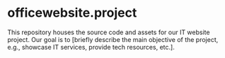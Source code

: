 # officewebsite.project
This repository houses the source code and assets for our IT website project. Our goal is to [briefly describe the main objective of the project, e.g., showcase IT services, provide tech resources, etc.].
